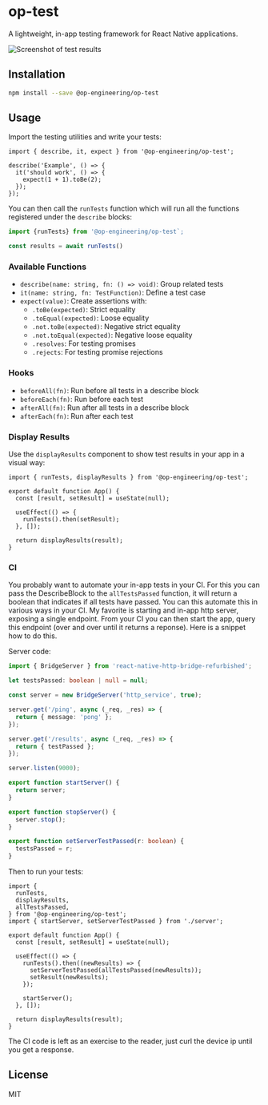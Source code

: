 # op-test

A lightweight, in-app testing framework for React Native applications.

![Screenshot of test results](./screenshot.png)

## Installation

```sh
npm install --save @op-engineering/op-test
```

## Usage

Import the testing utilities and write your tests:

```tsx
import { describe, it, expect } from '@op-engineering/op-test';

describe('Example', () => {
  it('should work', () => {
    expect(1 + 1).toBe(2);
  });
});
```

You can then call the `runTests` function which will run all the functions registered under the `describe` blocks:

```ts
import {runTests} from '@op-engineering/op-test`;

const results = await runTests()
```

### Available Functions

- `describe(name: string, fn: () => void)`: Group related tests
- `it(name: string, fn: TestFunction)`: Define a test case
- `expect(value)`: Create assertions with:
  - `.toBe(expected)`: Strict equality
  - `.toEqual(expected)`: Loose equality
  - `.not.toBe(expected)`: Negative strict equality
  - `.not.toEqual(expected)`: Negative loose equality
  - `.resolves`: For testing promises
  - `.rejects`: For testing promise rejections

### Hooks

- `beforeAll(fn)`: Run before all tests in a describe block
- `beforeEach(fn)`: Run before each test
- `afterAll(fn)`: Run after all tests in a describe block
- `afterEach(fn)`: Run after each test

### Display Results

Use the `displayResults` component to show test results in your app in a visual way:

```tsx
import { runTests, displayResults } from '@op-engineering/op-test';

export default function App() {
  const [result, setResult] = useState(null);

  useEffect(() => {
    runTests().then(setResult);
  }, []);

  return displayResults(result);
}
```

### CI

You probably want to automate your in-app tests in your CI. For this you can pass the DescribeBlock to the `allTestsPassed` function, it will return a boolean that indicates if all tests have passed. You can this automate this in various ways in your CI. My favorite is starting and in-app http server, exposing a single endpoint. From your CI you can then start the app, query this endpoint (over and over until it returns a reponse). Here is a snippet how to do this.

Server code:

```ts
import { BridgeServer } from 'react-native-http-bridge-refurbished';

let testsPassed: boolean | null = null;

const server = new BridgeServer('http_service', true);

server.get('/ping', async (_req, _res) => {
  return { message: 'pong' };
});

server.get('/results', async (_req, _res) => {
  return { testPassed };
});

server.listen(9000);

export function startServer() {
  return server;
}

export function stopServer() {
  server.stop();
}

export function setServerTestPassed(r: boolean) {
  testsPassed = r;
}
```

Then to run your tests:

```tsx
import {
  runTests,
  displayResults,
  allTestsPassed,
} from '@op-engineering/op-test';
import { startServer, setServerTestPassed } from './server';

export default function App() {
  const [result, setResult] = useState(null);

  useEffect(() => {
    runTests().then((newResults) => {
      setServerTestPassed(allTestsPassed(newResults));
      setResult(newResults);
    });

    startServer();
  }, []);

  return displayResults(result);
}
```

The CI code is left as an exercise to the reader, just curl the device ip until you get a response.

## License

MIT

